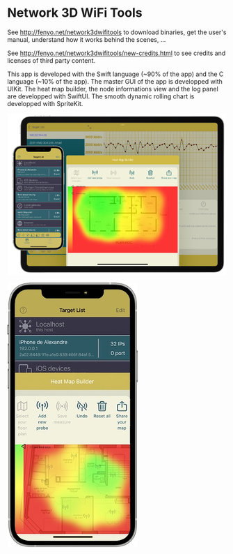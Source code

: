 # Network 3D WiFi Tools

See http://fenyo.net/network3dwifitools to download binaries, get the user's manual, understand how it works behind the scenes, ...

See http://fenyo.net/network3dwifitools/new-credits.html to see credits and licenses of third party content.

This app is developed with the Swift language (~90% of the app) and the C language (~10% of the app). The master GUI of the app is developped with UIKit. The heat map builder, the node informations view and the log panel are developped with SwiftUI. The smooth dynamic rolling chart is developped with SpriteKit.

![iPhone running Network 3D WiFi Tools](iOS%20tools/SpeedTest/GUI/Assets/Appareils.png)

![iPhone running Network 3D WiFi Tools](iOS%20tools/SpeedTest/GUI/Assets/iPhone.jpeg)
